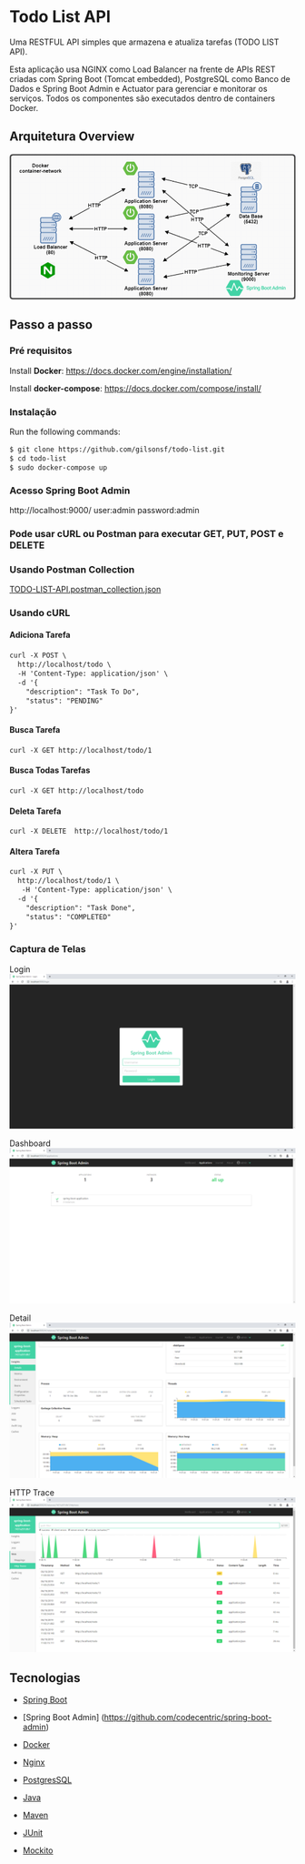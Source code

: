 # Todo List API
Uma RESTFUL API simples que armazena e atualiza tarefas (TODO LIST API).

Esta aplicação usa NGINX como Load Balancer na frente de APIs REST criadas com Spring Boot (Tomcat embedded), PostgreSQL como Banco de Dados e Spring Boot Admin e Actuator para gerenciar e monitorar os serviços.
Todos os componentes são executados dentro de containers Docker.

## Arquitetura Overview

![](img/arquitetura.png)

## Passo a passo

### Pré requisitos

Install <b>Docker</b>: https://docs.docker.com/engine/installation/

Install <b>docker-compose</b>: https://docs.docker.com/compose/install/

### Instalação

Run the following commands:
  
```
$ git clone https://github.com/gilsonsf/todo-list.git
$ cd todo-list
$ sudo docker-compose up
```

### Acesso Spring Boot Admin

http://localhost:9000/ user:admin password:admin 

### Pode usar cURL ou Postman para executar GET, PUT, POST e DELETE

### Usando Postman Collection

[TODO-LIST-API.postman_collection.json](https://github.com/gilsonsf/todo-list/blob/master/client/TODO-LIST%20API.postman_collection.json)

### Usando cURL

#### Adiciona Tarefa
```
curl -X POST \
  http://localhost/todo \
  -H 'Content-Type: application/json' \
  -d '{
	"description": "Task To Do",
	"status": "PENDING"
}'
```

#### Busca Tarefa
```
curl -X GET http://localhost/todo/1
```

#### Busca Todas Tarefas
```
curl -X GET http://localhost/todo
```

#### Deleta Tarefa
```
curl -X DELETE  http://localhost/todo/1
```

#### Altera Tarefa
```
curl -X PUT \
  http://localhost/todo/1 \
   -H 'Content-Type: application/json' \
  -d '{
	"description": "Task Done",
	"status": "COMPLETED"
}'
```

### Captura de Telas

Login ![view](img/login.png)

Dashboard ![view](img/dashboard.png)

Detail ![view](img/detail.png)

HTTP Trace ![view](img/http_trace.png)

## Tecnologias
- [Spring Boot](https://spring.io/projects/spring-boot)

- [Spring Boot Admin] (https://github.com/codecentric/spring-boot-admin)

- [Docker](https://www.docker.com/)

- [Nginx](https://www.nginx.com/)

- [PostgresSQL](https://www.postgresql.org/)

- [Java](www.java.com)

- [Maven](https://maven.apache.org/)

- [JUnit](https://junit.org/)

- [Mockito](https://site.mockito.org/)
